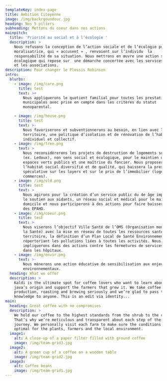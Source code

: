 ```yaml
---
templateKey: index-page
title: Ambition Citoyenne
image: /img/backrgoundouc.jpg
heading: Nos 5 piliers
subheading: Mettons du coeur dans nos actions
mainpitch:
  title: 'Priorité au social et à l’écologie '
  description: >
    Nous refusons la conception de l’action sociale et de l’écologie punitive,
    moralisatrice, qui « accusent » , renvoient sur l’individu  la
    responsabilité de sa situation. Nous mettrons en œuvre une action sociale et
    écologique qui repose sur  une démarche concertée avec les services sociaux
    et les associations.
description: Pour changer le Plessis Robinson
intro:
  blurbs:
    - image: /img/care.png
      title: test
      text: >+
        Nous appliquerons le quotient familial pour toutes les prestations
        municipales avec prise en compte dans les critères du statut
        monoparental.

    - image: /img/house.png
      title: test
      text: >-
        Nous favoriserons et subventionnerons au besoin, en lien avec le
        territoire, une politique d’isolation et de rénovation de l’habitat
        individuel et collectif.
    - image: /img/tree.png
      text: >
        Nous reconsidèrerons les projets de destruction de logements sociaux
        (ex. Ledoux), non sens social et écologique, pour le maintien des
        espaces verts publics et une maîtrise du foncier. Nous proposerons de
        l’habitat social diversifié et de qualité, qui baissera la pression
        spéculative sur les loyers et sur le prix de l’immobilier (logements et
        commerces).
    - image: /img/old.png
      title: test
      text: >
        Nous agirons pour la création d’un service public du 4e âge impliquant
        le soutien aux aidants, un réseau social et médical pour le maintien à
        domicile et nous participerons à des actions pour faire baisser le coût
        des EPAHD.
    - image: /img/coeur.png
      title: test
      text: >
        Nous viserons l’objectif Ville Santé de l’OMS (Organisation mondiale de
        la Santé) avec la mise en réseau de toutes les ressources santé du
        territoire, la définition d’un Plan Local de Santé Environnementale
        répertoriant les pollutions liées à toutes les activités. Nous nous
        impliquerons dans des actions contre les fermetures de services médicaux
        dans les hôpitaux.
    - image: /img/envir.png
      text: >-
        Nous mènerons une action éducative de sensibilisation aux enjeux
        environnementaux.
  heading: What we offer
  description: >
    Kaldi is the ultimate spot for coffee lovers who want to learn about their
    java’s origin and support the farmers that grew it. We take coffee
    production, roasting and brewing seriously and we’re glad to pass that
    knowledge to anyone. This is an edit via identity...
main:
  heading: Great coffee with no compromises
  description: >
    We hold our coffee to the highest standards from the shrub to the cup.
    That’s why we’re meticulous and transparent about each step of the coffee’s
    journey. We personally visit each farm to make sure the conditions are
    optimal for the plants, farmers and the local environment.
  image1:
    alt: A close-up of a paper filter filled with ground coffee
    image: /img/team-grid3.jpg
  image2:
    alt: A green cup of a coffee on a wooden table
    image: /img/team-grid2.jpg
  image3:
    alt: Coffee beans
    image: /img/team-grid1.jpg
---
```


